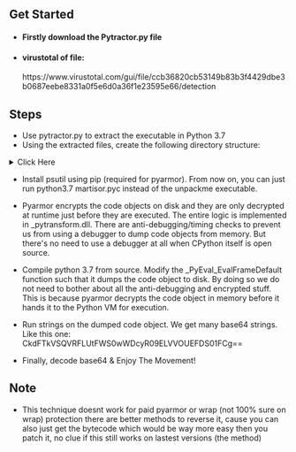 ## Get Started
- <h4> Firstly download the Pytractor.py file </h4>
- <h4> virustotal of file:</h4> https://www.virustotal.com/gui/file/ccb36820cb53149b83b3f4429dbe3b0687eebe8331a0f5e6d0a36f1e23595e66/detection

## Steps

- Use pytractor.py to extract the executable in Python 3.7
- Using the extracted files, create the following directory structure: 
<details><summary>Click Here</summary>

|-- martisor.pyc

-- pytransform

|-- __init__.py

|-- _pytransform.dll

|-- license.lic
-- pytransform.key
>> One directory, Five files for running on Linux, you need _pytransform.so downloadable from https://pyarmor.dashingsoft.com/platforms.html
</details>

- Install psutil using pip (required for pyarmor). From now on, you can just run python3.7 martisor.pyc instead of the unpackme executable.

- Pyarmor encrypts the code objects on disk and they are only decrypted at runtime just before they are executed. The entire logic is implemented in _pytransform.dll. There are anti-debugging/timing checks to prevent us from using a debugger to dump code objects from memory. 
But there's no need to use a debugger at all when CPython itself is open source. 

- Compile python 3.7 from source. Modify the _PyEval_EvalFrameDefault function such that it dumps the code object to disk. By doing so we do not need to bother about all the anti-debugging and encrypted stuff. This is because pyarmor decrypts the code object in memory before it hands it to the Python VM for execution.

- Run strings on the dumped code  object. We get many base64 strings. Like this one: CkdFTkVSQVRFLUtFWS0wWDcyR09ELVVOUEFDS01FCg==

- Finally, decode base64 & Enjoy The Movement!

## Note
- This technique doesnt work for paid pyarmor or wrap (not 100% sure on wrap) protection there are better methods to reverse it, cause you can also just get the bytecode which would be way more easy then you patch it, no clue if this still works on lastest versions (the method)
